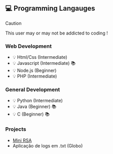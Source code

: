 ## 💻 Programming Langauges
> [!CAUTION]
> This user may or may not be addicted to coding !
### Web Development
* 💡 Html/Css (Intermediate)
* 💡 Javascript (Intermediate) 📚
* 💡 Node.js (Beginner)
* 💡 PHP (Intermediate)

### General Development
* 💡 Python (Intermediate)
* 💡 Java (Beginner) 📚
* 💡 C (Beginner) 📚

### Projects
* [Mini RSA](https://github.com/sampaio-arthh/Mini-RSA)
* Aplicação de logs em .txt (Globo)
